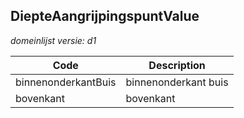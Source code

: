 ## DiepteAangrijpingspuntValue

*domeinlijst versie: d1* 

 |Code |Description	|
|	---	|	---	|
| binnenonderkantBuis | binnenonderkant buis |
| bovenkant | bovenkant |
